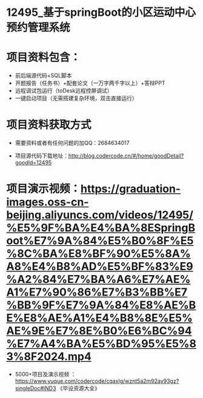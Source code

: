 #   12495_基于springBoot的小区运动中心预约管理系统

#   项目资料包含：
*    前后端源代码+SQL脚本
*    开题报告（任务书）+配套论文（一万字两千字以上）+答辩PPT
*   远程调试包运行（toDesk远程控屏调试）
*   一键启动项目（无需搭建复杂环境，双击直接运行）


#   项目资料获取方式
*   需要资料或者有任何问题的加QQ：2684634017

*   项目源代码下载地址：http://blog.codercode.cn/#/home/goodDetail?goodId=12495

#  项目演示视频：https://graduation-images.oss-cn-beijing.aliyuncs.com/videos/12495/%E5%9F%BA%E4%BA%8ESpringBoot%E7%9A%84%E5%B0%8F%E5%8C%BA%E8%BF%90%E5%8A%A8%E4%B8%AD%E5%BF%83%E9%A2%84%E7%BA%A6%E7%AE%A1%E7%90%86%E7%B3%BB%E7%BB%9F%E7%9A%84%E8%AE%BE%E8%AE%A1%E4%B8%8E%E5%AE%9E%E7%8E%B0%E6%BC%94%E7%A4%BA%E5%BD%95%E5%83%8F2024.mp4

*  5000+项目及演示视频 ：https://www.yuque.com/codercode/cqaxlg/wznt5a2m92ay93gz?singleDoc#lND3 《毕设资源大全》
